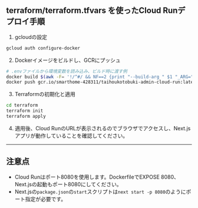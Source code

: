 ## terraform/terraform.tfvars を使ったCloud Runデプロイ手順

1. gcloudの設定

```bash
gcloud auth configure-docker
```

2. Dockerイメージをビルドし、GCRにプッシュ

```bash
# .envファイルから環境変数を読み込み、ビルド時に渡す例
docker build $(awk -F= '!/^#/ && NF==2 {print "--build-arg " $1 "_ARG=" $2}' .env | tr '\n' ' ') -t gcr.io/smarthome-428311/taihoukotobuki-admin-cloud-run:latest .
docker push gcr.io/smarthome-428311/taihoukotobuki-admin-cloud-run:latest
```

3. Terraformの初期化と適用

```bash
cd terraform
terraform init
terraform apply
```

4. 適用後、Cloud RunのURLが表示されるのでブラウザでアクセスし、Next.jsアプリが動作していることを確認してください。

---

## 注意点
- Cloud Runはポート8080を使用します。DockerfileでEXPOSE 8080、Next.jsの起動もポート8080にしてください。
- Next.jsの`package.json`の`start`スクリプトは`next start -p 8080`のようにポート指定が必要です。

